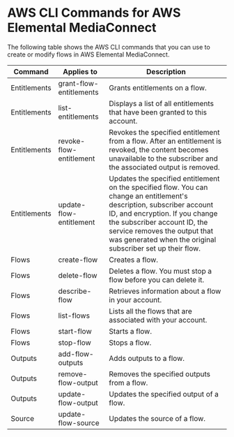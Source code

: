 # AWS CLI Commands for AWS Elemental MediaConnect<a name="cli-commands"></a>

The following table shows the AWS CLI commands that you can use to create or modify flows in AWS Elemental MediaConnect\.


| Command | Applies to | Description | 
| --- | --- | --- | 
| Entitlements | grant\-flow\-entitlements | Grants entitlements on a flow\. | 
| Entitlements | list\-entitlements | Displays a list of all entitlements that have been granted to this account\. | 
| Entitlements | revoke\-flow\-entitlement | Revokes the specified entitlement from a flow\. After an entitlement is revoked, the content becomes unavailable to the subscriber and the associated output is removed\. | 
| Entitlements | update\-flow\-entitlement | Updates the specified entitlement on the specified flow\. You can change an entitlement's description, subscriber account ID, and encryption\. If you change the subscriber account ID, the service removes the output that was generated when the original subscriber set up their flow\. | 
| Flows | create\-flow | Creates a flow\. | 
| Flows | delete\-flow | Deletes a flow\. You must stop a flow before you can delete it\. | 
| Flows | describe\-flow | Retrieves information about a flow in your account\. | 
| Flows | list\-flows | Lists all the flows that are associated with your account\. | 
| Flows | start\-flow | Starts a flow\. | 
| Flows | stop\-flow | Stops a flow\. | 
| Outputs | add\-flow\-outputs | Adds outputs to a flow\. | 
| Outputs | remove\-flow\-output | Removes the specified outputs from a flow\. | 
| Outputs | update\-flow\-output | Updates the specified output of a flow\. | 
| Source | update\-flow\-source | Updates the source of a flow\. | 